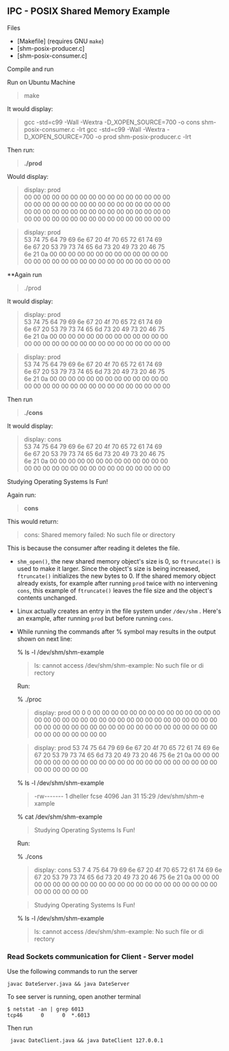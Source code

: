 ## IPC - POSIX Shared Memory Example



Files 

- [Makefile] (requires GNU `make`)
- [shm-posix-producer.c]
- [shm-posix-consumer.c]

Compile and run

Run on Ubuntu Machine

>  make 

It would display:

> gcc -std=c99 -Wall -Wextra -D_XOPEN_SOURCE=700 -o cons shm-posix-consumer.c -lrt
> gcc -std=c99 -Wall -Wextra -D_XOPEN_SOURCE=700 -o prod  shm-posix-producer.c -lrt

Then run:

> **./prod**  

Would display:

> display: prod  
> 00 00 00 00 00 00 00 00 00 00 00 00 00 00 00 00  
> 00 00 00 00 00 00 00 00 00 00 00 00 00 00 00 00  
> 00 00 00 00 00 00 00 00 00 00 00 00 00 00 00 00  
> 00 00 00 00 00 00 00 00 00 00 00 00 00 00 00 00

> display: prod  
> 53 74 75 64 79 69 6e 67 20 4f 70 65 72 61 74 69  
> 6e 67 20 53 79 73 74 65 6d 73 20 49 73 20 46 75  
> 6e 21 0a 00 00 00 00 00 00 00 00 00 00 00 00 00  
> 00 00 00 00 00 00 00 00 00 00 00 00 00 00 00 00

**Again run

> ./prod

It would display:

> display: prod  
> 53 74 75 64 79 69 6e 67 20 4f 70 65 72 61 74 69  
> 6e 67 20 53 79 73 74 65 6d 73 20 49 73 20 46 75  
> 6e 21 0a 00 00 00 00 00 00 00 00 00 00 00 00 00  
> 00 00 00 00 00 00 00 00 00 00 00 00 00 00 00 00

> display: prod  
> 53 74 75 64 79 69 6e 67 20 4f 70 65 72 61 74 69  
> 6e 67 20 53 79 73 74 65 6d 73 20 49 73 20 46 75  
> 6e 21 0a 00 00 00 00 00 00 00 00 00 00 00 00 00  
> 00 00 00 00 00 00 00 00 00 00 00 00 00 00 00 00

Then run

> **./cons**  

It would display:

> display: cons  
> 53 74 75 64 79 69 6e 67 20 4f 70 65 72 61 74 69  
> 6e 67 20 53 79 73 74 65 6d 73 20 49 73 20 46 75  
> 6e 21 0a 00 00 00 00 00 00 00 00 00 00 00 00 00  
> 00 00 00 00 00 00 00 00 00 00 00 00 00 00 00 00

Studying Operating Systems Is Fun!

Again run:

> **cons**  

This would return:

> cons: Shared memory failed: No such file or directory

This is because the consumer after reading it deletes the file.

- `shm_open()`, the new shared memory object's size is 0, so `ftruncate()` is used to make it larger. Since the object's size is being increased, `ftruncate()` initializes the new bytes to 0. If the shared memory object already exists, for example after running `prod` twice with no intervening `cons`, this example of `ftruncate()` leaves the file size and the object's contents unchanged.

- Linux actually creates an entry in the file system under `/dev/shm` . Here's an example, after running `prod` but before running `cons`.

- While running the commands after % symbol may results in the output shown on next line:

  % ls -l /dev/shm/shm-example

  > ls: cannot access /dev/shm/shm-example: No such file or di rectory

  Run:

  % ./proc

  > display: prod
  > 00 0 0 00 00 00 00 00 00 00 00 00 00 00 00 00 00
  > 00 00 00 00 00 00 00 00 00 00 00 00 00 00 00 00
  > 00 00 00 00 00 00 00 00 00 00 00 00 00 00 00 00
  > 00 00 00 00 00 00 00 00 00 00 00 00 00 00 00 00

  > display: prod
  > 53 74 75 64 79 69 6e 67 20 4f 70 65 72 61 74 69
  > 6e 67 20 53 79 73 74 65 6d 73 20 49 73 20 46 75
  > 6e 21 0a 00 00 00 00 00 00 00 00 00 00 00 00 00
  > 00 00 00 00 00 00 00 00 00 00 00 00 00 00 00 00

  

  % ls -l /dev/shm/shm-example

  > -rw------- 1 dheller fcse 4096 Jan 31 15:29 /dev/shm/shm-e xample

  % cat /dev/shm/shm-example

  > Studying Operating Systems Is Fun!

  Run: 

  % ./cons

  > display: cons
  > 53 7 4 75 64 79 69 6e 67 20 4f 70 65 72 61 74 69
  > 6e 67 20 53 79 73 74 65 6d 73 20 49 73 20 46 75
  > 6e 21 0a 00 00 00 00 00 00 00 00 00 00 00 00 00
  > 00 00 00 00 00 00 00 00 00 00 00 00 00 00 00 00

  >  Studying Operating Systems Is Fun!

  % ls -l /dev/shm/shm-example

  > ls: cannot access /dev/shm/shm-example: No such file or di rectory



### Read Sockets communication for Client - Server model

Use the following commands to run the server

```
javac DateServer.java && java DateServer

```

To see server is running, open another terminal

```
$ netstat -an | grep 6013
tcp46      0      0  *.6013 
```

Then run 

```
 javac DateClient.java && java DateClient 127.0.0.1
```

